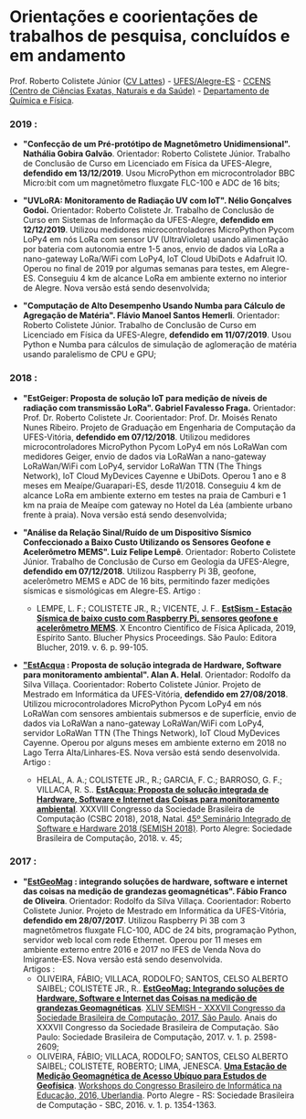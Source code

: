 # Orientações e coorientações de trabalhos de pesquisa, concluídos e em andamento

Prof. Roberto Colistete Júnior ([CV Lattes](http://lattes.cnpq.br/6503578618806955)) - [UFES/Alegre-ES](https://alegre.ufes.br/) - [CCENS (Centro de Ciências Exatas, Naturais e da Saúde)](https://alegre.ufes.br/ccens/direcao) - [Departamento de Química e Física](https://alegre.ufes.br/ccens/departamento-de-quimica-e-fisica).

### 2019 :

- **"Confecção de um Pré-protótipo de Magnetômetro Unidimensional". Nathália Gobira Galvão**. Orientador: Roberto Colistete Júnior. Trabalho de Conclusão de Curso em Licenciado em Física da UFES-Alegre, **defendido em 13/12/2019**. Usou MicroPython em microcontrolador BBC Micro:bit com um magnetômetro fluxgate FLC-100 e ADC de 16 bits;

- **"UVLoRA: Monitoramento de Radiação UV com IoT". Nélio Gonçalves Godoi.** Orientador: Roberto Colistete Jr. Trabalho de Conclusão de Curso em Sistemas de Informação da UFES-Alegre, **defendido em 12/12/2019**. Utilizou medidores microcontroladores MicroPython Pycom LoPy4 em nós LoRa com sensor UV (UltraVioleta) usando alimentação por bateria com autonomia entre 1-5 anos, envio de dados via LoRa a nano-gateway LoRa/WiFi com LoPy4, IoT Cloud UbiDots e Adafruit IO. Operou no final de 2019 por algumas semanas para testes, em Alegre-ES. Conseguiu 4 km de alcance LoRa em ambiente externo no interior de Alegre. Nova versão está sendo desenvolvida;

- **"Computação de Alto Desempenho Usando Numba para Cálculo de Agregação de Matéria". Flávio Manoel Santos Hemerli**. Orientador: Roberto Colistete Júnior. Trabalho de Conclusão de Curso em Licenciado em Física da UFES-Alegre, **defendido em 11/07/2019**. Usou Python e Numba para cálculos de simulação de aglomeração de matéria usando paralelismo de CPU e GPU;

### 2018 :

- **"EstGeiger: Proposta de solução IoT para medição de níveis de radiação com transmissão LoRa". Gabriel Favalesso Fraga.** Orientador: Prof. Dr. Roberto Colistete Jr. Coorientador: Prof. Dr. Moisés Renato Nunes Ribeiro. Projeto de Graduação em Engenharia de Computação da UFES-Vitória, **defendido em 07/12/2018**. Utilizou medidores microcontroladores MicroPython Pycom LoPy4 em nós LoRaWan com medidores Geiger, envio de dados via LoRaWan a nano-gateway LoRaWan/WiFi com LoPy4, servidor LoRaWan TTN (The Things Network), IoT Cloud MyDevices Cayenne e UbiDots. Operou 1 ano e 8 meses em Meaípe/Guarapari-ES, desde 11/2018. Conseguiu 4 km de alcance LoRa em ambiente externo em testes na praia de Camburi e 1 km na praia de Meaípe com gateway no Hotel da Léa (ambiente urbano frente à praia). Nova versão está sendo desenvolvida;

- **"Análise da Relação Sinal/Ruído de um Dispositivo Sísmico Confeccionado a Baixo Custo Utilizando os Sensores Geofone e Acelerômetro MEMS". Luiz Felipe Lempê**. 
Orientador: Roberto Colistete Júnior. Trabalho de Conclusão de Curso em Geologia da UFES-Alegre, **defendido em 07/12/2018**. Utilizou Raspberry Pi 3B, geofone, acelerômetro MEMS e ADC de 16 bits, permitindo fazer medições sísmicas e sismológicas em Alegre-ES.
Artigo :
  * LEMPE, L. F.; COLISTETE JR., R.; VICENTE, J. F.. [**EstSism - Estação Sísmica de baixo custo com Raspberry Pi, sensores geofone e acelerômetro MEMS**](http://www.proceedings.blucher.com.br/article-details/33235). X Encontro Científico de Física Aplicada, 2019, Espírito Santo. Blucher Physics Proceedings. São Paulo: Editora Blucher, 2019. v. 6. p. 99-105.

- **["EstAcqua](https://informatica.ufes.br/pt-br/pos-graduacao/PPGI/detalhes-da-tese?id=12702) : Proposta de solução integrada de Hardware, Software para monitoramento ambiental". Alan A. Helal**. Orientador: Rodolfo da Silva Villaça. Coorientador: Roberto Colistete Júnior. Projeto de Mestrado em Informática da UFES-Vitória, **defendido em 27/08/2018**. Utilizou microcontroladores MicroPython Pycom LoPy4 em nós LoRaWan com sensores ambientais submersos e de superfície, envio de dados via LoRaWan a nano-gateway LoRaWan/WiFi com LoPy4, servidor LoRaWan TTN (The Things Network), IoT Cloud MyDevices Cayenne. Operou por alguns meses em ambiente externo em 2018 no Lago Terra Alta/Linhares-ES. Nova versão está sendo desenvolvida.  
Artigo :
  * HELAL, A. A.; COLISTETE JR., R.; GARCIA, F. C.; BARROSO, G. F.; VILLACA, R. S.. [**EstAcqua: Proposta de solução integrada de Hardware, Software e Internet das Coisas para monitoramento ambiental**](https://sol.sbc.org.br/index.php/semish/article/view/3432). XXXVIII Congresso da Sociedade Brasileira de Computação (CSBC 2018), 2018, Natal. [45º Seminário Integrado de Software e Hardware 2018 (SEMISH 2018)](https://sol.sbc.org.br/index.php/semish/issue/view/212). Porto Alegre: Sociedade Brasileira de Computação, 2018. v. 45;

### 2017 :

- **"[EstGeoMag](http://repositorio.ufes.br/jspui/handle/10/9848) : integrando soluções de hardware, software e internet das coisas na medição de grandezas geomagnéticas". Fábio Franco de Oliveira**. Orientador: 	Rodolfo da Silva Villaça. Coorientador: Roberto Colistete Junior. Projeto de Mestrado em Informática da UFES-Vitória, **defendido em 28/07/2017**. Utilizou Raspberry Pi 3B com 3 magnetômetros fluxgate FLC-100, ADC de 24 bits, programação Python, servidor web local com rede Ethernet. Operou por 11 meses em ambiente externo entre 2016 e 2017 no IFES de Venda Nova do Imigrante-ES. Nova versão está sendo desenvolvida.  
Artigos :
  * OLIVEIRA, FÁBIO; VILLACA, RODOLFO; SANTOS, CELSO ALBERTO SAIBEL; COLISTETE JR., R.. [**EstGeoMag: Integrando soluções de Hardware, Software e Internet das Coisas na medição de grandezas Geomagnéticas**](http://csbc2017.mackenzie.br/public/files/44-semish/5.pdf). [XLIV SEMISH - XXXVII Congresso da Sociedade Brasileira de Computação, 2017, São Paulo](http://csbc2017.mackenzie.br/anais/eventos/44-semish). Anais do XXXVII Congresso da Sociedade Brasileira de Computação. São Paulo: Sociedade Brasileira de Computação, 2017. v. 1. p. 2598-2609;
  * OLIVEIRA, FÁBIO; VILLACA, RODOLFO; SANTOS, CELSO ALBERTO SAIBEL; COLISTETE, ROBERTO; LIMA, JENESCA. [**Uma Estação de Medição Geomagnética de Acesso Ubíquo para Estudos de Geofísica**](https://www.br-ie.org/pub/index.php/wcbie/article/view/7061). [Workshops do Congresso Brasileiro de Informática na Educação, 2016, Uberlandia](https://www.br-ie.org/pub/index.php/wcbie/issue/view/157). Porto Alegre - RS: Sociedade Brasileira de Computação - SBC, 2016. v. 1. p. 1354-1363.






